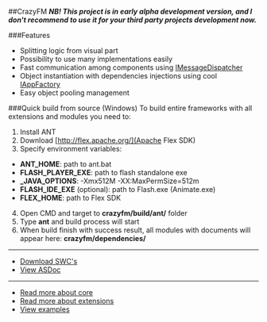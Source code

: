 ##CrazyFM
**_NB! This project is in early alpha development version, and I don't recommend to use it for your third party projects development now._**

###Features
* Splitting logic from visual part
* Possibility to use many implementations easily
* Fast communication among components using [IMessageDispatcher](http://188.166.108.195/projects/crazyfm/core/doc/com/crazyfm/core/mvc/message/IMessageDispatcher.html)
* Object instantiation with dependencies injections using cool [IAppFactory](http://188.166.108.195/projects/crazyfm/core/doc/com/crazyfm/core/factory/IAppFactory.html#includeExamplesSummary)
* Easy object pooling management

###Quick build from source (Windows)
To build entire frameworks with all extensions and modules you need to:
1. Install ANT
2. Download [http://flex.apache.org/](Apache Flex SDK)
3. Specify environment variables:
* **ANT_HOME**: path to ant.bat
* **FLASH_PLAYER_EXE**: path to flash standalone exe
* **_JAVA_OPTIONS**: -Xmx512M -XX:MaxPermSize=512m
* **FLASH_IDE_EXE** (optional): path to Flash.exe (Animate.exe)
* **FLEX_HOME**: path to Flex SDK
4. Open CMD and target to **crazyfm/build/ant/** folder
5. Type **ant** and build process will start
6. When build finish with success result, all modules with documents will appear here: **crazyfm/dependencies/**

***

- [Download SWC's](http://188.166.108.195/projects/crazyfm/crazyfm_latest.zip)
- [View ASDoc](http://188.166.108.195/projects/crazyfm/doc/index.html)

***

- [Read more about core](core)
- [Read more about extensions](extensions)
- [View examples](https://github.com/CrazyFlasher/crazyfm-examples)